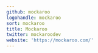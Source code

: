 ```yaml
---
github: mockaroo
logohandle: mockaroo
sort: mockaroo
title: Mockaroo
twitter: mockaroodev
website: 'https://mockaroo.com/'
---
```

